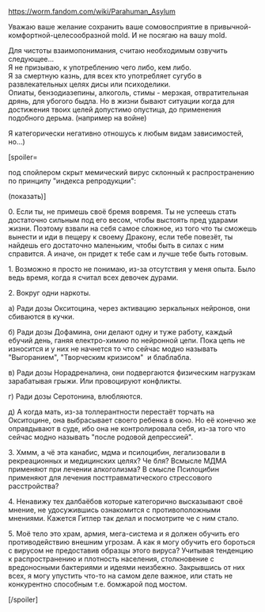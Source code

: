 https://worm.fandom.com/wiki/Parahuman_Asylum

Уважаю ваше желание сохранить ваше сомовосприятие в привычной-комфортной-целесообразной mold. И не посягаю на вашу mold.  
  
Для чистоты взаимопонимания, считаю необходимым озвучить следующее...  
Я не призываю, к употреблению чего либо, кем либо.  
Я за смертную казнь, для всех кто употребляет сугубо в развлекательных целях дисы или психоделики.  
Опиаты, бензодиазепины, алкоголь, стимы - мерзкая, отвратительная дрянь, для убогого быдла. Но в жизни бывают ситуации когда для достижения твоих целей допустимо опустица, до применения подобного дерьма. (например на войне)

Я категорически негативно отношусь к любым видам зависимостей, но...)

\[spoiler=

под спойлером скрыт мемический вирус склонный к распространению по принципу "индекса репродукции":  

(показать)\]

0\. Если ты, не примешь своё бремя вовремя. Ты не успеешь стать достаточно сильным под его весом, чтобы выстоять пред ударами жизни. Поэтому взвали на себя самое сложное, из того что ты сможешь вынести и иди в пещеру к своему Дракону, если тебе повезёт, ты найдешь его достаточно маленьким, чтобы быть в силах с ним справится. А иначе, он придет к тебе сам и лучше тебе быть готовым.

1\. Возможно я просто не понимаю, из-за отсутствия у меня опыта. Было ведь время, когда я считал всех девочек дурами.

2\. Вокруг одни наркоты.

а) Ради дозы Окситоцина, через активацию зеркальных нейронов, они сбиваются в кучки.

б) Ради дозы Дофамина, они делают одну и туже работу, каждый ебучий день, ганяя електро-химию по нейронной цепи. Пока цепь не износится и у них не начнется то что сейчас модно называть "Выгоранием", "Творческим кризисом"  и блаблабла.

в) Ради дозы Норадреналина, они подвергаются физическим нагрузкам зарабатывая грыжи. Или провоцируют конфликты.

г) Ради дозы Серотонина, влюбляются.

д) А когда мать, из-за толлерантности перестаёт торчать на Окситоцине, она выбрасывает своего ребенка в окно. Но её конечно же оправдывают в суде, ибо она не контролировала себя, из-за того что сейчас модно называть "после родовой депрессией".

3\. Хммм, а чё эта канабис, мдма и псилоцибин, легализовали в рекреационных и медицинских целях? Че бля? Всмысле МДМА применяют при лечении алкоголизма? В смысле Псилоцибин применяют для лечения посттравматического стрессового расстройства?

4\. Ненавижу тех далбаёбов которые категорично высказывают своё мнение, не удосужившись ознакомится с противоположными мнениями. Кажется Гитлер так делал и посмотрите че с ним стало.

5\. Моё тело это храм, армия, мега-система и я должен обучить его противодействию внешним угрозам. А как я могу обучить его бороться с вирусом не предоставив образцы этого вируса? Учитывая тенденцию к распространению и плотность населения, столкновение с вредоносными бактериями и идеями неизбежно. Закрывшись от них всех, я могу упустить что-то на самом деле важное, или стать не конкурентно способным т.е. бомжарой под мостом.

\[/spoiler\]